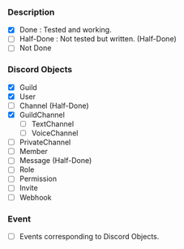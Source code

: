 ### Description
 - [x] Done : Tested and working.
 - [ ] Half-Done : Not tested but written. (Half-Done)
 - [ ] Not Done

### Discord Objects
 - [x] Guild
 - [x] User
 - [ ] Channel (Half-Done)
  - [x] GuildChannel
      - [ ] TextChannel
      - [ ] VoiceChannel
  - [ ] PrivateChannel
 - [ ] Member
 - [ ] Message (Half-Done)
 - [ ] Role
 - [ ] Permission
 - [ ] Invite
 - [ ] Webhook

### Event
 - [ ] Events corresponding to Discord Objects.